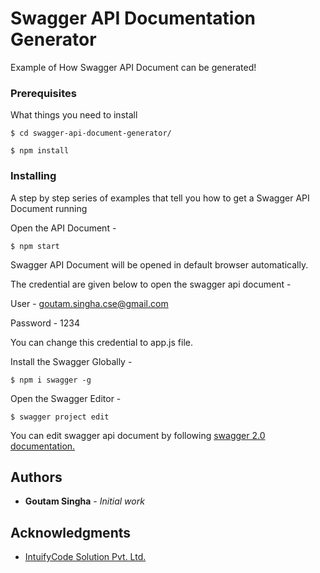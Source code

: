 # Swagger API Documentation Generator
Example of How Swagger API Document can be generated!

### Prerequisites

What things you need to install 

```
$ cd swagger-api-document-generator/
```

```
$ npm install
```

### Installing

A step by step series of examples that tell you how to get a Swagger API Document running

Open the API Document  - 
```
$ npm start
```
Swagger API Document will be opened in default browser automatically. 

The credential are given below to open the swagger api document -


User - goutam.singha.cse@gmail.com

Password - 1234


You can change this credential to app.js file. 


Install the Swagger Globally  - 
```
$ npm i swagger -g
```

Open the Swagger Editor  - 
```
$ swagger project edit
```

You can edit swagger api document by following [swagger 2.0 documentation.](https://swagger.io/docs/specification/2-0/basic-structure/)



## Authors

* **Goutam Singha** - *Initial work* 

## Acknowledgments

* [IntuifyCode Solution Pvt. Ltd.](http://www.intuifycode.com)